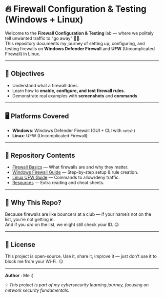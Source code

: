 # 🔥 Firewall Configuration & Testing (Windows + Linux)

Welcome to the **Firewall Configuration & Testing** lab — where we politely tell unwanted traffic to "go away" 🚪💨.  
This repository documents my journey of setting up, configuring, and testing firewalls on **Windows Defender Firewall** and **UFW** (Uncomplicated Firewall) in Linux.

---

## 🎯 Objectives
- Understand what a firewall does.
- Learn how to **enable, configure, and test firewall rules**.
- Demonstrate real examples with **screenshots** and **commands**.

---

## 🖥 Platforms Covered
- **Windows**: Windows Defender Firewall (GUI + CLI with `netsh`)
- **Linux**: UFW (Uncomplicated Firewall)

---

## 📂 Repository Contents
- [Firewall Basics](firewall-basics.md) — What firewalls are and why they matter.
- [Windows Firewall Guide](windows-firewall.md) — Step-by-step setup & rule creation.
- [Linux UFW Guide](linux-ufw.md) — Commands to allow/deny traffic.
- [Resources](resources.md) — Extra reading and cheat sheets.

---

## 🧠 Why This Repo?
Because firewalls are like bouncers at a club — if your name’s not on the list, you’re not getting in.  
And if you *are* on the list, we might still check your ID. 😉

---

## 📜 License
This project is open-source. Use it, share it, improve it — just don’t use it to block me from your Wi-Fi. 😏

---

**Author** : Me :)


💡 *This project is part of my cybersecurity learning journey, focusing on network security fundamentals.*


